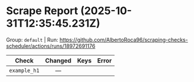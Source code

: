 # Scrape Report (2025-10-31T12:35:45.231Z)

Group: `default`  |  Run: https://github.com/AlbertoRoca96/scraping-checks-scheduler/actions/runs/18972691176

| Check | Changed | Keys | Error |
|---|:---:|:--|:--|
| `example_h1` | — |  |  |
